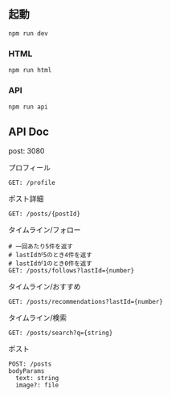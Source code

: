 ## 起動

```
npm run dev
```

### HTML

```
npm run html
```

### API

```
npm run api
```

## API Doc

post: 3080

プロフィール

```
GET: /profile
```

ポスト詳細

```
GET: /posts/{postId}
```

タイムライン/フォロー

```
# 一回あたり5件を返す
# lastIdが5のとき4件を返す
# lastIdが1のとき0件を返す
GET: /posts/follows?lastId={number}
```

タイムライン/おすすめ

```
GET: /posts/recommendations?lastId={number}
```

タイムライン/検索

```
GET: /posts/search?q={string}
```

ポスト

```
POST: /posts
bodyParams
  text: string
  image?: file
```

